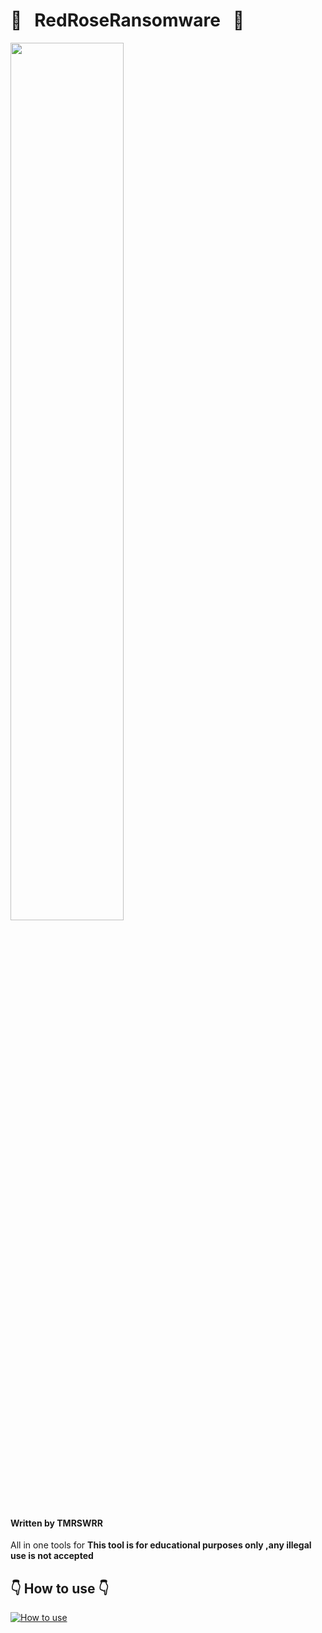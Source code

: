  # :gem:  &nbsp;  RedRoseRansomware  &nbsp;  :gem:

<img src="https://i.imgur.com/Y9mbUiI.png" width="60%"></img>



#### Written by TMRSWRR 
All in one tools for **This tool is for educational purposes only ,any illegal use is not accepted**



## 👇   How to use   👇

[![How to use](https://i.imgur.com/WOxeyog.png)](https://youtu.be/ISuHhOk7bbM)


